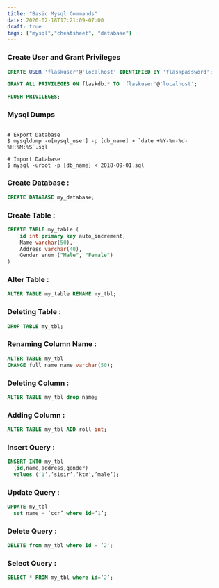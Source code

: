 ```yaml
---
title: "Basic Mysql Commands"
date: 2020-02-18T17:21:09-07:00
draft: true
tags: ["mysql","cheatsheet", "database"]
---
```



### Create User and Grant Privileges
```sql
CREATE USER 'flaskuser'@'localhost' IDENTIFIED BY 'flaskpassword';

GRANT ALL PRIVILEGES ON flaskdb.* TO 'flaskuser'@'localhost';

FLUSH PRIVILEGES;
```

### Mysql Dumps

```shell

# Export Database
$ mysqldump -u[mysql_user] -p [db_name] > `date +%Y-%m-%d-%H:%M:%S`.sql

# Import Database
$ mysql -uroot -p [db_name] < 2018-09-01.sql

```


### Create Database :
```sql
CREATE DATABASE my_database;
```

### Create Table :
```sql
CREATE TABLE my_table (
    id int primary key auto_increment,
    Name varchar(50),
    Address varchar(40),
    Gender enum ("Male", "Female")
)
```

### Alter Table :
```sql
ALTER TABLE my_table RENAME my_tbl;
```


### Deleting Table :
```sql
DROP TABLE my_tbl;
```

### Renaming Column Name :
```sql
ALTER TABLE my_tbl
CHANGE full_name name varchar(50);
```

### Deleting Column :
```sql
ALTER TABLE my_tbl drop name;
```

### Adding Column :
```sql
ALTER TABLE my_tbl ADD roll int;
```

### Insert Query :
```sql
INSERT INTO my_tbl
  (id,name,address,gender)
  values (‘1’,’sisir’,’ktm’,’male’);
```

### Update Query :
```sql
UPDATE my_tbl
  set name = ‘ccr’ where id=‘1’;
```

### Delete Query :
```sql
DELETE from my_tbl where id = ‘2';
```

### Select Query :
```sql
SELECT * FROM my_tbl where id=‘2’;
```

